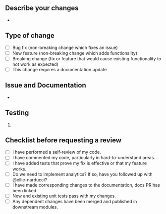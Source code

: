 ## Describe your changes
<!-- Please include a summary of the changes and the related issue. Please also include relevant motivation and context. List any dependencies that are required for this change. -->

- 

## Type of change
<!-- Please delete options that are not relevant. -->

- [ ]  Bug fix (non-breaking change which fixes an issue)
- [ ]  New feature (non-breaking change which adds functionality)
- [ ]  Breaking change (fix or feature that would cause existing functionality to not work as expected)
- [ ]  This change requires a documentation update

## Issue and Documentation
<!-- Please link the appropriate Linear/GitHub issues as well as any supporting Notion documentation. Notion documentation should include a Loom. Also include a link to the documentation PR if relevant. -->

- 

## Testing
<!-- Please describe how the reviewer can test the changes. Also include steps to reproduce the testing environment. -->

1. 

## Checklist before requesting a review
<!-- Please tick off this checklist to ensure you have met all requirements prior to PR -->

- [ ]  I have performed a self-review of my code.
- [ ]  I have commented my code, particularly in hard-to-understand areas.
- [ ]  I have added tests that prove my fix is effective or that my feature works.
- [ ]  Do we need to implement analytics? If so, have you followed up with @ellie-narducci?
- [ ]  I have made corresponding changes to the documentation, docs PR has been linked.
- [ ]  New and existing unit tests pass with my changes.
- [ ]  Any dependent changes have been merged and published in downstream modules.
